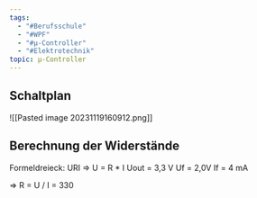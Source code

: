 ```yaml
---
tags:
  - "#Berufsschule"
  - "#WPF"
  - "#µ-Controller"
  - "#Elektrotechnik"
topic: µ-Controller
---
```

## Schaltplan
![[Pasted image 20231119160912.png]]

## Berechnung der Widerstände

Formeldreieck: URI => U = R * I
Uout = 3,3 V
Uf = 2,0V
If = 4 mA

=> R = U / I = 330 